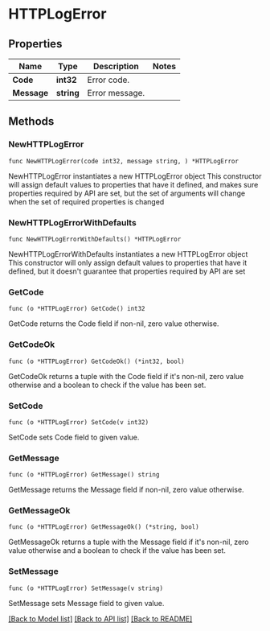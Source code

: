 # HTTPLogError

## Properties

Name | Type | Description | Notes
------------ | ------------- | ------------- | -------------
**Code** | **int32** | Error code. | 
**Message** | **string** | Error message. | 

## Methods

### NewHTTPLogError

`func NewHTTPLogError(code int32, message string, ) *HTTPLogError`

NewHTTPLogError instantiates a new HTTPLogError object
This constructor will assign default values to properties that have it defined,
and makes sure properties required by API are set, but the set of arguments
will change when the set of required properties is changed

### NewHTTPLogErrorWithDefaults

`func NewHTTPLogErrorWithDefaults() *HTTPLogError`

NewHTTPLogErrorWithDefaults instantiates a new HTTPLogError object
This constructor will only assign default values to properties that have it defined,
but it doesn't guarantee that properties required by API are set

### GetCode

`func (o *HTTPLogError) GetCode() int32`

GetCode returns the Code field if non-nil, zero value otherwise.

### GetCodeOk

`func (o *HTTPLogError) GetCodeOk() (*int32, bool)`

GetCodeOk returns a tuple with the Code field if it's non-nil, zero value otherwise
and a boolean to check if the value has been set.

### SetCode

`func (o *HTTPLogError) SetCode(v int32)`

SetCode sets Code field to given value.


### GetMessage

`func (o *HTTPLogError) GetMessage() string`

GetMessage returns the Message field if non-nil, zero value otherwise.

### GetMessageOk

`func (o *HTTPLogError) GetMessageOk() (*string, bool)`

GetMessageOk returns a tuple with the Message field if it's non-nil, zero value otherwise
and a boolean to check if the value has been set.

### SetMessage

`func (o *HTTPLogError) SetMessage(v string)`

SetMessage sets Message field to given value.



[[Back to Model list]](../README.md#documentation-for-models) [[Back to API list]](../README.md#documentation-for-api-endpoints) [[Back to README]](../README.md)


